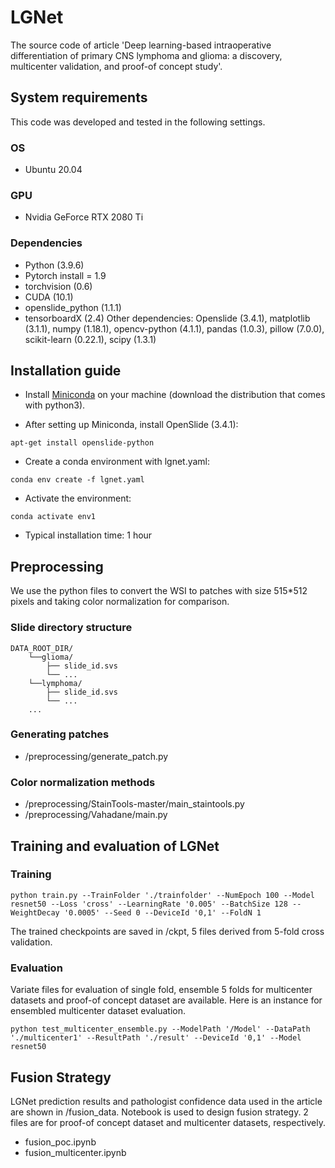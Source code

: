 # LGNet

The source code of article 'Deep learning-based intraoperative differentiation of primary CNS lymphoma and glioma: a discovery, multicenter validation, and proof-of concept study'.

## System requirements
This code was developed and tested in the following settings. 
### OS
- Ubuntu 20.04
### GPU
- Nvidia GeForce RTX 2080 Ti
### Dependencies
- Python (3.9.6)
- Pytorch install = 1.9
- torchvision (0.6)
- CUDA (10.1)
- openslide_python (1.1.1)
- tensorboardX (2.4)
Other dependencies: Openslide (3.4.1), matplotlib (3.1.1), numpy (1.18.1), opencv-python (4.1.1), pandas (1.0.3), pillow (7.0.0), scikit-learn (0.22.1), scipy (1.3.1)
## Installation guide

- Install [Miniconda](https://docs.conda.io/en/latest/miniconda.html#linux-installers) on your machine (download the distribution that comes with python3).  
  
- After setting up Miniconda, install OpenSlide (3.4.1):  
```
apt-get install openslide-python
```
- Create a conda environment with lgnet.yaml:
```
conda env create -f lgnet.yaml
```  
- Activate the environment:
```
conda activate env1
```
- Typical installation time: 1 hour

## Preprocessing
We use the python files to convert the WSI to patches with size 515*512 pixels and taking color normalization for comparison.
### Slide directory structure
```
DATA_ROOT_DIR/
    └──glioma/
        ├── slide_id.svs
        └── ...
    └──lymphoma/
        ├── slide_id.svs
        └── ...
    ...
```
### Generating patches
- /preprocessing/generate_patch.py
### Color normalization methods
- /preprocessing/StainTools-master/main_staintools.py
- /preprocessing/Vahadane/main.py

## Training and evaluation of LGNet

### Training
```
python train.py --TrainFolder './trainfolder' --NumEpoch 100 --Model resnet50 --Loss 'cross' --LearningRate '0.005' --BatchSize 128 --WeightDecay '0.0005' --Seed 0 --DeviceId '0,1' --FoldN 1
```

The trained checkpoints are saved in /ckpt, 5 files derived from 5-fold cross validation.

### Evaluation
Variate files for evaluation of single fold, ensemble 5 folds for multicenter datasets and proof-of concept dataset are available. Here is an instance for ensembled multicenter dataset evaluation.
```
python test_multicenter_ensemble.py --ModelPath '/Model' --DataPath './multicenter1' --ResultPath './result' --DeviceId '0,1' --Model resnet50
```
## Fusion Strategy
LGNet prediction results and pathologist confidence data used in the article are shown in /fusion_data.
Notebook is used to design fusion strategy. 2 files are for proof-of concept dataset and multicenter datasets, respectively.

- fusion_poc.ipynb
- fusion_multicenter.ipynb

